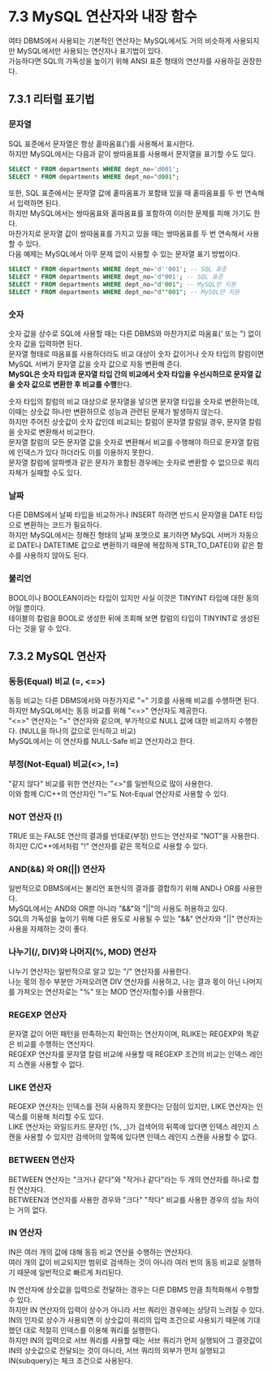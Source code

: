# 7.3 MySQL 연산자와 내장 함수

여타 DBMS에서 사용되는 기본적인 연산자는 MySQL에서도 거의 비슷하게 사용되지만 MySQL에서만 사용되는 연산자나 표기법이 있다.  
가능하다면 SQL의 가독성을 높이기 위해 ANSI 표준 형태의 연산자를 사용하길 권장한다.

## 7.3.1 리터럴 표기법

### 문자열

SQL 표준에서 문자열은 항상 홑따옴표(')를 사용해서 표시한다.  
하지만 MySQL에서는 다음과 같이 쌍따옴표를 사용해서 문자열을 표기할 수도 있다.

```sql
SELECT * FROM departments WHERE dept_no='d001';
SELECT * FROM departments WHERE dept_no="d001";
```

또한, SQL 표준에서는 문자열 값에 홑따옴표가 포함돼 있을 때 홑따옴표를 두 번 연속해서 입력하면 된다.  
하지만 MySQL에서는 쌍따옴표와 홑따옴표를 포함하여 이러한 문제를 피해 가기도 한다.  
마찬가지로 문자열 값이 쌍따옴표를 가지고 있을 때는 쌍따옴표를 두 번 연속해서 사용할 수 있다.  
다음 예제는 MySQL에서 아무 문제 없이 사용할 수 있는 문자열 표기 방법이다.

```sql
SELECT * FROM departments WHERE dept_no='d''001'; -- SQL 표준
SELECT * FROM departments WHERE dept_no='d"001'; -- SQL 표준
SELECT * FROM departments WHERE dept_no="d'001"; -- MySQL만 지원
SELECT * FROM departments WHERE dept_no="d""001"; -- MySQL만 지원
```

### 숫자

숫자 값을 상수로 SQL에 사용할 때는 다른 DBMS와 마찬가지로 따옴표(' 또는 ") 없이 숫자 값을 입력하면 된다.  
문자열 형태로 따옴표를 사용하더라도 비교 대상이 숫자 값이거나 숫자 타입의 칼럼이면 MySQL 서버가 문자열 값을 숫자 값으로 자동 변환해 준다.  
**MySQL은 숫자 타입과 문자열 타입 간의 비교에서 숫자 타입을 우선시하므로 문자열 값을 숫자 값으로 변환한 후 비교를 수행**한다.

숫자 타입의 칼럼의 비교 대상으로 문자열을 넣으면 문자열 타입을 숫자로 변환하는데, 이때는 상숫값 하나만 변환하므로 성능과 관련된 문제가 발생하지 않는다.  
하지만 주어진 상숫값이 숫자 값인데 비교되는 칼럼이 문자열 칼럼일 경우, 문자열 칼럼을 숫자로 변환해서 비교한다.  
문자열 칼럼의 모든 문자열 값을 숫자로 변환해서 비교를 수행해야 하므로 문자열 칼럼에 인덱스가 있다 하더라도 이를 이용하지 못한다.  
문자열 칼럼에 알파벳과 같은 문자가 포함된 경우에는 숫자로 변환할 수 없으므로 쿼리 자체가 실패할 수도 있다.

### 날짜

다른 DBMS에서 날짜 타입을 비교하거나 INSERT 하려면 반드시 문자열을 DATE 타입으로 변환하는 코드가 필요하다.  
하지만 MySQL에서는 정해진 형태의 날짜 포맷으로 표기하면 MySQL 서버가 자동으로 DATE나 DATETIME 값으로 변환하기 때문에 복잡하게 STR_TO_DATE()와 같은 함수를 사용하지 않아도 된다.

### 불리언

BOOL이나 BOOLEAN이라는 타입이 있지만 사실 이것은 TINYINT 타입에 대한 동의어일 뿐이다.  
테이블의 칼럼을 BOOL로 생성한 뒤에 조회해 보면 칼럼의 타입이 TINYINT로 생성된다는 것을 알 수 있다.

## 7.3.2 MySQL 연산자

### 동등(Equal) 비교 (=, <=>)

동등 비교는 다른 DBMS에서와 마찬가지로 "=" 기호를 사용해 비교를 수행하면 된다.  
하지만 MySQL에서는 동등 비교를 위해 "<=>" 연산자도 제공한다.  
"<=>" 연산자는 "=" 연산자와 같으며, 부가적으로 NULL 값에 대한 비교까지 수행한다. (NULL을 하나의 값으로 인식하고 비교)  
MySQL에서는 이 연산자를 NULL-Safe 비교 연산자라고 한다.

### 부정(Not-Equal) 비교(<>, !=)

"같지 않다" 비교를 위한 연산자는 "<>"를 일반적으로 많이 사용한다.  
이와 함께 C/C++의 연산자인 "!="도 Not-Equal 연산자로 사용할 수 있다.

### NOT 연산자 (!)

TRUE 또는 FALSE 연산의 결과를 반대로(부정) 만드는 연산자로 "NOT"을 사용한다.  
하지만 C/C++에서처럼 "!" 연산자를 같은 목적으로 사용할 수 있다.

### AND(&&) 와 OR(||) 연산자

일반적으로 DBMS에서는 불리언 표현식의 결과를 결합하기 위해 AND나 OR를 사용한다.  
MySQL에서는 AND와 OR뿐 아니라 "&&"와 "||"의 사용도 허용하고 있다.  
SQL의 가독성을 높이기 위해 다른 용도로 사용될 수 있는 "&&" 연산자와 "||" 연산자는 사용을 자제하는 것이 좋다.

### 나누기(/, DIV)와 나머지(%, MOD) 연산자

나누기 연산자는 일반적으로 알고 있는 "/" 연산자를 사용한다.  
나눈 몫의 정수 부분만 가져오려면 DIV 연산자를 사용하고, 나눈 결과 몫이 아닌 나머지를 가져오는 연산자로는 "%" 또는 MOD 연산자(함수)를 사용한다.

### REGEXP 연산자

문자열 값이 어떤 패턴을 만족하는지 확인하는 연산자이며, RLIKE는 REGEXP와 똑같은 비교를 수행하는 연산자다.  
REGEXP 연산자를 문자열 칼럼 비교에 사용할 때 REGEXP 조건의 비교는 인덱스 레인지 스캔을 사용할 수 없다.

### LIKE 연산자

REGEXP 연산자는 인덱스를 전혀 사용하지 못한다는 단점이 있지만, LIKE 연산자는 인덱스를 이용해 처리할 수도 있다.  
LIKE 연산자는 와일드카드 문자인 (%, _)가 검색어의 뒤쪽에 있다면 인덱스 레인지 스캔을 사용할 수 있지만 검색어의 앞쪽에 있다면 인덱스 레인지 스캔을 사용할 수 없다.

### BETWEEN 연산자

BETWEEN 연산자는 "크거나 같다"와 "작거나 같다"라는 두 개의 연산자를 하나로 합친 연산자다.  
BETWEEN과 연산자를 사용한 경우와 "크다" "작다" 비교를 사용한 경우의 성능 차이는 거의 없다.

### IN 연산자

IN은 여러 개의 값에 대해 동등 비교 연산을 수행하는 연산자다.  
여러 개의 값이 비교되지만 범위로 검색하는 것이 아니라 여러 번의 동등 비교로 실행하기 때문에 일반적으로 빠르게 처리된다.  

IN 연산자에 상숫값을 입력으로 전달하는 경우는 다른 DBMS 만큼 최적화해서 수행할 수 있다.  
하지만 IN 연산자의 입력이 상수가 아니라 서브 쿼리인 경우에는 상당히 느려질 수 있다.  
IN의 인자로 상수가 사용되면 이 상숫값이 쿼리의 입력 조건으로 사용되기 때문에 기대했던 대로 적절히 인덱스를 이용해 쿼리를 실행한다.  
하지만 IN의 입력으로 서브 쿼리를 사용할 때는 서브 쿼리가 먼저 실행되어 그 결괏값이 IN의 상숫값으로 전달되는 것이 아니라, 서브 쿼리의 외부가 먼저 실행되고 IN(subquery)는 체크 조건으로 사용된다.
